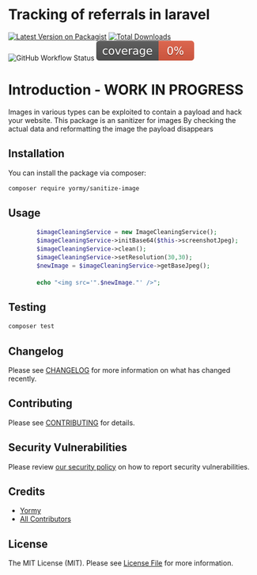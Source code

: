 # Tracking of referrals in laravel

[![Latest Version on Packagist](https://img.shields.io/packagist/v/yormy/sanitize-image.svg?style=flat-square)](https://packagist.org/packages/yormy/sanitize-image)
[![Total Downloads](https://img.shields.io/packagist/dt/yormy/sanitize-image.svg?style=flat-square)](https://packagist.org/packages/yormy/sanitize-image)
![GitHub Workflow Status](https://img.shields.io/github/workflow/status/facade/ignition/run-php-tests?label=Tests)
![Alt text](./coverage.svg)

# Introduction - WORK IN PROGRESS
Images in various types can be exploited to contain a payload and hack your website. This package is an sanitizer for images
By checking the actual data and reformatting the image the payload disappears

## Installation


You can install the package via composer:

```bash
composer require yormy/sanitize-image
```

## Usage

``` php
        $imageCleaningService = new ImageCleaningService();
        $imageCleaningService->initBase64($this->screenshotJpeg);
        $imageCleaningService->clean();
        $imageCleaningService->setResolution(30,30);
        $newImage = $imageCleaningService->getBaseJpeg();

        echo "<img src='".$newImage."' />";
```

## Testing

``` bash
composer test
```

## Changelog

Please see [CHANGELOG](CHANGELOG.md) for more information on what has changed recently.

## Contributing

Please see [CONTRIBUTING](.github/CONTRIBUTING.md) for details.

## Security Vulnerabilities

Please review [our security policy](../../security/policy) on how to report security vulnerabilities.

## Credits

- [Yormy](https://github.com/yormy)
- [All Contributors](../../contributors)

## License

The MIT License (MIT). Please see [License File](LICENSE.md) for more information.
